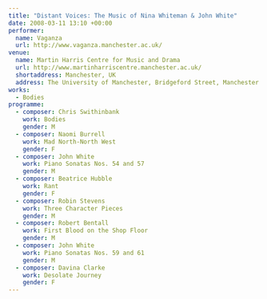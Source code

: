 ```yaml
---
title: "Distant Voices: The Music of Nina Whiteman & John White"
date: 2008-03-11 13:10 +00:00
performer:
  name: Vaganza
  url: http://www.vaganza.manchester.ac.uk/
venue:
  name: Martin Harris Centre for Music and Drama
  url: http://www.martinharriscentre.manchester.ac.uk/
  shortaddress: Manchester, UK
  address: The University of Manchester, Bridgeford Street, Manchester M13 9PL, United Kingdom
works:
  - Bodies
programme:
  - composer: Chris Swithinbank
    work: Bodies
    gender: M
  - composer: Naomi Burrell
    work: Mad North-North West
    gender: F
  - composer: John White
    work: Piano Sonatas Nos. 54 and 57
    gender: M
  - composer: Beatrice Hubble
    work: Rant
    gender: F
  - composer: Robin Stevens
    work: Three Character Pieces
    gender: M
  - composer: Robert Bentall
    work: First Blood on the Shop Floor
    gender: M
  - composer: John White
    work: Piano Sonatas Nos. 59 and 61
    gender: M
  - composer: Davina Clarke
    work: Desolate Journey
    gender: F
---
```


